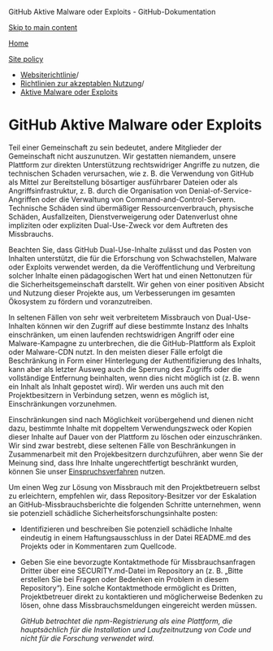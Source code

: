 GitHub Aktive Malware oder Exploits - GitHub-Dokumentation

[Skip to main content](#main-content)

[Home](/de)

[Site policy](/de/site-policy)

* [Websiterichtlinie](/de/site-policy)/
* [Richtlinien zur akzeptablen Nutzung](/de/site-policy/acceptable-use-policies)/
* [Aktive Malware oder Exploits](/de/site-policy/acceptable-use-policies/github-active-malware-or-exploits)

GitHub Aktive Malware oder Exploits
==========

Teil einer Gemeinschaft zu sein bedeutet, andere Mitglieder der Gemeinschaft nicht auszunutzen. Wir gestatten niemandem, unsere Plattform zur direkten Unterstützung rechtswidriger Angriffe zu nutzen, die technischen Schaden verursachen, wie z. B. die Verwendung von GitHub als Mittel zur Bereitstellung bösartiger ausführbarer Dateien oder als Angriffsinfrastruktur, z. B. durch die Organisation von Denial-of-Service-Angriffen oder die Verwaltung von Command-and-Control-Servern. Technische Schäden sind übermäßiger Ressourcenverbrauch, physische Schäden, Ausfallzeiten, Dienstverweigerung oder Datenverlust ohne impliziten oder expliziten Dual-Use-Zweck vor dem Auftreten des Missbrauchs.

Beachten Sie, dass GitHub Dual-Use-Inhalte zulässt und das Posten von Inhalten unterstützt, die für die Erforschung von Schwachstellen, Malware oder Exploits verwendet werden, da die Veröffentlichung und Verbreitung solcher Inhalte einen pädagogischen Wert hat und einen Nettonutzen für die Sicherheitsgemeinschaft darstellt. Wir gehen von einer positiven Absicht und Nutzung dieser Projekte aus, um Verbesserungen im gesamten Ökosystem zu fördern und voranzutreiben.

In seltenen Fällen von sehr weit verbreitetem Missbrauch von Dual-Use-Inhalten können wir den Zugriff auf diese bestimmte Instanz des Inhalts einschränken, um einen laufenden rechtswidrigen Angriff oder eine Malware-Kampagne zu unterbrechen, die die GitHub-Plattform als Exploit oder Malware-CDN nutzt. In den meisten dieser Fälle erfolgt die Beschränkung in Form einer Hinterlegung der Authentifizierung des Inhalts, kann aber als letzter Ausweg auch die Sperrung des Zugriffs oder die vollständige Entfernung beinhalten, wenn dies nicht möglich ist (z. B. wenn ein Inhalt als Inhalt gepostet wird). Wir werden uns auch mit den Projektbesitzern in Verbindung setzen, wenn es möglich ist, Einschränkungen vorzunehmen.

Einschränkungen sind nach Möglichkeit vorübergehend und dienen nicht dazu, bestimmte Inhalte mit doppeltem Verwendungszweck oder Kopien dieser Inhalte auf Dauer von der Plattform zu löschen oder einzuschränken. Wir sind zwar bestrebt, diese seltenen Fälle von Beschränkungen in Zusammenarbeit mit den Projekbesitzern durchzuführen, aber wenn Sie der Meinung sind, dass Ihre Inhalte ungerechtfertigt beschränkt wurden, können Sie unser [Einspruchsverfahren](/de/site-policy/acceptable-use-policies/github-appeal-and-reinstatement) nutzen.

Um einen Weg zur Lösung von Missbrauch mit den Projektbetreuern selbst zu erleichtern, empfehlen wir, dass Repository-Besitzer vor der Eskalation an GitHub-Missbrauchsberichte die folgenden Schritte unternehmen, wenn sie potenziell schädliche Sicherheitsforschungsinhalte posten:

* Identifizieren und beschreiben Sie potenziell schädliche Inhalte eindeutig in einem Haftungsausschluss in der Datei README.md des Projekts oder in Kommentaren zum Quellcode.

* Geben Sie eine bevorzugte Kontaktmethode für Missbrauchsanfragen Dritter über eine SECURITY.md-Datei im Repository an (z. B. „Bitte erstellen Sie bei Fragen oder Bedenken ein Problem in diesem Repository“). Eine solche Kontaktmethode ermöglicht es Dritten, Projektbetreuer direkt zu kontaktieren und möglicherweise Bedenken zu lösen, ohne dass Missbrauchsmeldungen eingereicht werden müssen.

  *GitHub betrachtet die npm-Registrierung als eine Plattform, die hauptsächlich für die Installation und Laufzeitnutzung von Code und nicht für die Forschung verwendet wird.*
